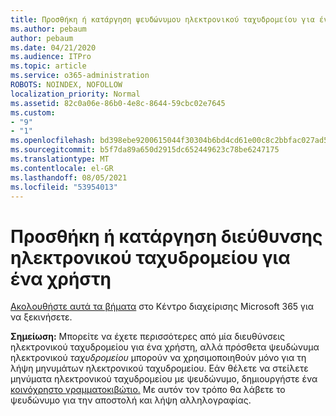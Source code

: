 ```yaml
---
title: Προσθήκη ή κατάργηση ψευδώνυμου ηλεκτρονικού ταχυδρομείου για ένα χρήστη
ms.author: pebaum
author: pebaum
ms.date: 04/21/2020
ms.audience: ITPro
ms.topic: article
ms.service: o365-administration
ROBOTS: NOINDEX, NOFOLLOW
localization_priority: Normal
ms.assetid: 82c0a06e-86b0-4e8c-8644-59cbc02e7645
ms.custom:
- "9"
- "1"
ms.openlocfilehash: bd398ebe9200615044f30304b6bd4cd61e00c8c2bbfac027ad50c9f5489b1734
ms.sourcegitcommit: b5f7da89a650d2915dc652449623c78be6247175
ms.translationtype: MT
ms.contentlocale: el-GR
ms.lasthandoff: 08/05/2021
ms.locfileid: "53954013"
---
```

# <a name="add-or-remove-an-email-address-for-a-user"></a>Προσθήκη ή κατάργηση διεύθυνσης ηλεκτρονικού ταχυδρομείου για ένα χρήστη

[Ακολουθήστε αυτά τα βήματα](https://portal.office.com/AdminPortal/Home#/AssistedGuide/addemailoptions) στο Κέντρο διαχείρισης Microsoft 365 για να ξεκινήσετε.

 **Σημείωση:** Μπορείτε να έχετε περισσότερες από μία διευθύνσεις ηλεκτρονικού ταχυδρομείου για ένα χρήστη, αλλά πρόσθετα ψευδώνυμα ηλεκτρονικού  *ταχυδρομείου*  μπορούν να χρησιμοποιηθούν μόνο για τη λήψη μηνυμάτων ηλεκτρονικού ταχυδρομείου. Εάν θέλετε να στείλετε μηνύματα ηλεκτρονικού ταχυδρομείου με ψευδώνυμο, δημιουργήστε ένα [κοινόχρηστο γραμματοκιβώτιο.](https://docs.microsoft.com/microsoft-365/admin/email/create-a-shared-mailbox) Με αυτόν τον τρόπο θα λάβετε το ψευδώνυμο για την αποστολή και λήψη αλληλογραφίας.
  